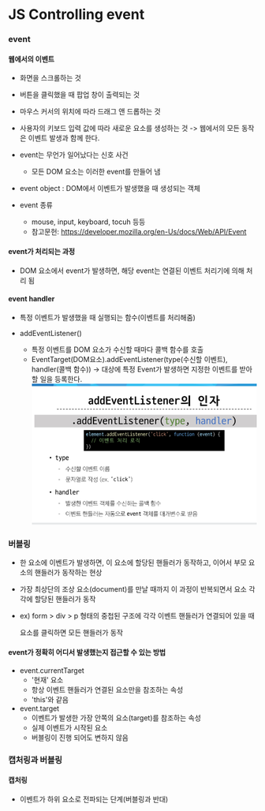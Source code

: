 # JS Controlling event

### event
#### 웹에서의 이벤트
- 화면을 스크롤하는 것
- 버튼을 클릭했을 때 팝업 창이 출력되는 것
- 마우스 커서의 위치에 따라 드래그 앤 드롭하는 것
- 사용자의 키보드 입력 값에 따라 새로운 요소를 생성하는 것
-> 웹에서의 모든 동작은 이벤트 발생과 함께 한다.

- event는 무언가 일어났다는 신호 사건 
  - 모든 DOM 요소는 이러한 event를 만들어 냄

- event object : DOM에서 이벤트가 발생했을 때 생성되는 객체
- event 종류 
  - mouse, input, keyboard, tocuh 등등
  - 참고문헌: https://developer.mozilla.org/en-Us/docs/Web/API/Event

#### event가 처리되는 과정
- DOM 요소에서 event가 발생하면, 해당 event는 연결된 이벤트 처리기에 의해 처리 됨

#### event handler
- 특정 이벤트가 발생했을 때 실행되는 함수(이벤트를 처리해줌)

- addEventListener() 
  - 특정 이벤트를 DOM 요소가 수신할 때마다 콜백 함수를 호출
  - EventTarget(DOM요소).addEventListener(type(수신할 이벤트), handler(콜백 함수))
  -> 대상에 특정 Event가 발생하면 지정한 이벤트를 받아 할 일을 등록한다.
  ![alt text](image-31.png)




### 버블링
- 한 요소에 이벤트가 발생하면, 이 요소에 할당된 핸들러가 동작하고, 이어서 부모 요소의 핸들러가 동작하는 현상
- 가장 최상단의 조상 요소(document)를 만날 때까지 이 과정이 반복되면서 요소 각각에 할당된 핸들러가 동작

- ex) form > div > p 형태의 중첩된 구조에 각각 이벤트 핸들러가 연결되어 있을 때 <p> 요소를 클릭하면 모든 핸들러가 동작


#### event가 정확히 어디서 발생했는지 접근할 수 있는 방법
- event.currentTarget
  - '현재' 요소
  - 항상 이벤트 핸들러가 연결된 요소만을 참조하는 속성
  - 'this'와 같음
- event.target
  - 이벤트가 발생한 가장 안쪽의 요소(target)를 참조하는 속성
  - 실제 이벤트가 시작된 요소
  - 버블링이 진행 되어도 변하지 않음



### 캡처링과 버블링

#### 캡처링
- 이벤트가 하위 요소로 전파되는 단계(버블링과 반대)